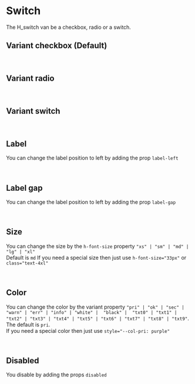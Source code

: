 # Switch

The H_switch van be a checkbox, radio or a switch.<br>

## Variant checkbox (Default)

<hhl-live-editor title="" htmlCode='
    <template>
    <div class="flex items-center gap-4 flex-wrap">
        <H_switch autofocus label="Switch 1"  v-model="check" variant="checkbox"></H_switch>
        <H_switch label="Switch 2" v-model="check" variant="checkbox"></H_switch>    
        <H_switch label="Switch 3" v-model="check" variant="checkbox"></H_switch>
    </div>
    </template>
    <script>
        const check = ref(true);
        return {check}
    </script>
'>
</hhl-live-editor>

<br>

## Variant radio

<hhl-live-editor title="" htmlCode='
    <template>
    <div class="flex items-center gap-4 flex-wrap">
        <H_switch switch label="Switch 1"  v-model="check" variant="radio" value="n1"></H_switch>
        <H_switch switch label="Switch 2" v-model="check" variant="radio" value="n2"></H_switch>    
        <H_switch switch label="Switch 3" v-model="check" variant="radio" value="n3"></H_switch>
    </div>
    </template>
    <script>
        const check = ref("");
        return {check}
    </script>
'>
</hhl-live-editor>

<br>

## Variant switch

<hhl-live-editor title="" htmlCode='
    <template>
    <div class="flex items-center gap-4 flex-wrap">
        <H_switch label="Radio 1"  v-model="radioVal" variant="switch" value="n1"></H_switch>
        <H_switch label="Radio 2" v-model="radioVal" variant="switch" value="n2"></H_switch>    
        <H_switch label="Radio 3" v-model="radioVal" variant="switch" value="n3"></H_switch>
    </div>
    </template>
    <script>
               const radioVal = ref([]);
        return {radioVal}
    </script>
'>
</hhl-live-editor>

<br>

## Label

You can change the label position to left by adding the prop `label-left`

<hhl-live-editor title="" htmlCode='
    <template>
    <div class="flex items-center gap-4 flex-wrap">
        <H_switch label="label standard" v-model="check"></H_switch>
        <H_switch label-left label="Label left" v-model="check"></H_switch>  
       <div class="flex-1" /> 
    </div>
    </template>
    <script>
        const check = ref(true);
        return {check}
    </script>
'>
</hhl-live-editor>

<br>

## Label gap

You can change the label position to left by adding the prop `label-gap`

<hhl-live-editor title="" htmlCode='
    <template>
    <div class="flex items-center gap-4 flex-wrap">
        <H_switch label="label standard" v-model="check" label-gap="33px"></H_switch>
        <H_switch label-left label="Label left" v-model="check" label-gap="1px"></H_switch>  
       <div class="flex-1" /> 
    </div>
    </template>
    <script>
        const check = ref(true);
        return {check}
    </script>
'>
</hhl-live-editor>

<br>

## Size

You can change the size by the `h-font-size` property `"xs" | "sm" | "md" | "lg" | "xl"`<br>
Default is `md`
If you need a special size then just use `h-font-size="33px"` or `class="text-4xl"`

<hhl-live-editor title="" htmlCode='
    <template>
    <div class="flex items-center gap-4 flex-wrap">
        <H_switch h-font-size="xs" label="XS" v-model="radio" value="n1" variant="radio"></H_switch>
        <H_switch h-font-size="sm"  label="SM" v-model="radio" value="n2" variant="radio"></H_switch>    
        <H_switch h-font-size="md" label="MD default" v-model="radio" value="n3" variant="radio"></H_switch>
        <H_switch h-font-size="lg"  label="LG" v-model="radio" value="n4" variant="radio"></H_switch>  
        <H_switch h-font-size="xl"  label="XL" v-model="radio" value="n5" variant="radio"></H_switch>  
        <H_switch h-font-size="33px" label="raw value" v-model="radio" value="n6" variant="radio"></H_switch>
        <H_switch class="text-4xl" label="class" v-model="radio" value="n6" variant="radio"></H_switch>
    </div>
    <div class="flex items-center gap-4 flex-wrap mt-9">
        <H_switch h-font-size="xs" label="XS" v-model="check"></H_switch>
        <H_switch h-font-size="sm"  label="SM" v-model="check"></H_switch>    
        <H_switch h-font-size="md" label="MD default" v-model="check"></H_switch>
        <H_switch h-font-size="lg"  label="LG" v-model="check"></H_switch>  
        <H_switch h-font-size="xl"  label="XL" v-model="check"></H_switch>  
    </div>
     <div class="flex items-center gap-4 flex-wrap mt-9">
        <H_switch h-font-size="xs" label="XS" v-model="sw" variant="switch"></H_switch>
        <H_switch h-font-size="sm"  label="SM" v-model="sw" variant="switch"></H_switch>    
        <H_switch h-font-size="md" label="MD default" v-model="sw" variant="switch"></H_switch>
        <H_switch h-font-size="lg"  label="LG" v-model="sw" variant="switch"></H_switch>  
        <H_switch h-font-size="xl"  label="XL" v-model="sw" variant="switch"></H_switch>   
    </div>
    </template>
    <script>
        const check = ref(true);
        const radio = ref("n5");
        const sw = ref(true);
        return {check,radio,sw}
    </script>
'>
</hhl-live-editor>

<br>

## Color

You can change the color by the variant property `"pri" | "ok" | "sec" | "warn" | "err" | "info" | "white" |  "black" |  "txt0" | "txt1" | "txt2" | "txt3" | "txt4" | "txt5" | "txt6" | "txt7" | "txt8" | "txt9"`. <br>
The default is `pri`.<br>
If you need a special color then just use `style="--col-pri: purple"`

<hhl-live-editor title="" htmlCode='
    <template>
    <div class="flex items-center gap-4 flexWrap">
        <H_switch label="pri" v-model="check" variant="radio" h-color="var(--col-pri)" size="xs"></H_switch>
        <H_switch label="sec" v-model="check" variant="radio" h-color="var(--col-sec)" size="xs"></H_switch>    
        <H_switch label="ok" v-model="check" variant="radio"  h-color="var(--col-ok)" size="xs"></H_switch>
        <H_switch label="err" v-model="check" variant="radio" h-color="var(--col-err)" size="xs"></H_switch>
        <H_switch label="warn" v-model="check" variant="radio" h-color="var(--col-warn)" size="xs"></H_switch>
        <H_switch label="info" v-model="check" variant="radio" h-color="var(--col-info)" size="xs"></H_switch>
        <H_switch label="txt0" v-model="check" variant="radio" h-color="var(--col-0)" size="xs"></H_switch>
        <H_switch label="txt1" v-model="check" variant="radio" h-color="var(--col-1)" size="xs"></H_switch>
        <H_switch label="txt2" v-model="check" variant="radio" h-color="var(--col-2)" size="xs"></H_switch>
        <H_switch label="txt3" v-model="check" variant="radio" h-color="var(--col-3)" size="xs"></H_switch>
        <H_switch label="txt4" v-model="check" variant="radio" h-color="var(--col-4)" size="xs"></H_switch>
        <H_switch label="txt5" v-model="check" variant="radio" h-color="var(--col-5)" size="xs"></H_switch>
        <H_switch label="txt6" v-model="check" variant="radio" h-color="var(--col-6)" size="xs"></H_switch>
        <H_switch label="txt7" v-model="check" variant="radio" h-color="var(--col-7)" size="xs"></H_switch>
        <H_switch label="txt8" v-model="check" variant="radio" h-color="var(--col-8)" size="xs"></H_switch>
        <H_switch label="txt9" v-model="check" variant="radio" h-color="var(--col-9)" size="xs"></H_switch>
        <H_switch label="purple" v-model="check" variant="radio" h-color="purple"  size="xs"></H_switch>
    </div>
    <div class="flex items-center gap-4 wrap mt-9">
        <H_switch label="pri" v-model="radio" h-color="var(--col-pri)" size="xs"></H_switch>
        <H_switch label="sec" v-model="radio" h-color="var(--col-sec)" size="xs"></H_switch>    
        <H_switch label="ok" v-model="radio" h-color="var(--col-ok)" size="xs"></H_switch>
        <H_switch label="err" v-model="radio" h-color="var(--col-err)" size="xs"></H_switch>
        <H_switch label="warn" v-model="radio" h-color="var(--col-warn)" size="xs"></H_switch>
        <H_switch label="info" v-model="radio" h-color="var(--col-info)" size="xs"></H_switch>
        <H_switch label="txt0" v-model="radio" h-color="var(--col-0)" size="xs"></H_switch>
        <H_switch label="txt1" v-model="radio" h-color="var(--col-1)" size="xs"></H_switch>
        <H_switch label="txt2" v-model="radio" h-color="var(--col-2)" size="xs"></H_switch>
        <H_switch label="txt3" v-model="radio" h-color="var(--col-3)" size="xs"></H_switch>
        <H_switch label="txt4" v-model="radio" h-color="var(--col-4)" size="xs"></H_switch>
        <H_switch label="txt5" v-model="radio" h-color="var(--col-5)" size="xs"></H_switch>
        <H_switch label="txt6" v-model="radio" h-color="var(--col-6)" size="xs"></H_switch>
        <H_switch label="txt7" v-model="radio" h-color="var(--col-7)" size="xs"></H_switch>
        <H_switch label="txt8" v-model="radio" h-color="var(--col-8)" size="xs"></H_switch>
        <H_switch label="txt9" v-model="radio" h-color="var(--col-9)" size="xs"></H_switch>
        <H_switch h-color="purple" label="purple" v-model="radio"  size="xs"></H_switch>
    </div>
    <div class="flex items-center gap-4 flex-wrap  mt-9">
        <H_switch label="pri" v-model="sw" h-color="var(--col-pri)" variant="switch" size="xs"></H_switch>
        <H_switch label="sec" v-model="sw" h-color="var(--col-sec)" variant="switch" size="xs"></H_switch>    
        <H_switch label="ok" v-model="sw" h-color="var(--col-ok)" variant="switch" size="xs"></H_switch>
        <H_switch label="err" v-model="sw" h-color="var(--col-err)" variant="switch" size="xs"></H_switch>
        <H_switch label="warn" v-model="sw" h-color="var(--col-warn)" variant="switch" size="xs"></H_switch>
        <H_switch label="info" v-model="sw" h-color="var(--col-info)" variant="switch" size="xs"></H_switch>
        <H_switch label="txt0" v-model="sw" h-color="var(--col-0)" variant="switch" size="xs"></H_switch>
        <H_switch label="txt1" v-model="sw" h-color="var(--col-1)" variant="switch" size="xs"></H_switch>
        <H_switch label="txt2" v-model="sw" h-color="var(--col-2)" variant="switch" size="xs"></H_switch>
        <H_switch label="txt3" v-model="sw" h-color="var(--col-3)" variant="switch" size="xs"></H_switch>
        <H_switch label="txt4" v-model="sw" h-color="var(--col-4)" variant="switch" size="xs"></H_switch>
        <H_switch label="txt5" v-model="sw" h-color="var(--col-5)" variant="switch" size="xs"></H_switch>
        <H_switch label="txt6" v-model="sw" h-color="var(--col-6)" variant="switch" size="xs"></H_switch>
        <H_switch label="txt7" v-model="sw" h-color="var(--col-7)" variant="switch" size="xs"></H_switch>
        <H_switch label="txt8" v-model="sw" h-color="var(--col-8)" variant="switch" size="xs"></H_switch>
        <H_switch label="txt9" v-model="sw" h-color="var(--col-9)" variant="switch" size="xs"></H_switch>
        <H_switch h-color="purple" label="purple" v-model="sw" variant="switch" size="xs"></H_switch>
    </div>
    </template>
    <script>
        const check = ref(true);
        const radio = ref("c");
        const sw = ref(true);
        return {check,radio,sw}
    </script>
'>
</hhl-live-editor>

<br>

## Disabled

You disable by adding the props `disabled`

<hhl-live-editor title="" htmlCode='
<template>
    <div class="flex items-center gap-4 flexWrap">
        <H_switch label="pri" v-model="check" variant="radio" h-color="var(--col-pri)" size="xs" disabled></H_switch>
        <H_switch label="sec" v-model="check" variant="radio" h-color="var(--col-sec)" size="xs" disabled></H_switch>    
        <H_switch label="ok" v-model="check" variant="radio" h-color="var(--col-ok)" size="xs" disabled></H_switch>
        <H_switch label="err" v-model="check" variant="radio" h-color="var(--col-err)" size="xs" disabled></H_switch>
        <H_switch label="warn" v-model="check" variant="radio" h-color="var(--col-warn)" size="xs" disabled></H_switch>
        <H_switch label="info" v-model="check" variant="radio" h-color="var(--col-info)" size="xs" disabled></H_switch>
        <H_switch label="txt0" v-model="check" variant="radio" h-color="var(--col-0)" size="xs" disabled></H_switch>
        <H_switch label="txt1" v-model="check" variant="radio" h-color="var(--col-1)" size="xs" disabled></H_switch>
        <H_switch label="txt2" v-model="check" variant="radio" h-color="var(--col-2)" size="xs" disabled></H_switch>
        <H_switch label="txt3" v-model="check" variant="radio" h-color="var(--col-3)" size="xs" disabled></H_switch>
        <H_switch label="txt4" v-model="check" variant="radio" h-color="var(--col-4)" size="xs" disabled></H_switch>
        <H_switch label="txt5" v-model="check" variant="radio" h-color="var(--col-5)" size="xs" disabled></H_switch>
        <H_switch label="txt6" v-model="check" variant="radio" h-color="var(--col-6)" size="xs" disabled></H_switch>
        <H_switch h-color="purple" variant="radio" label="purple" v-model="check" size="xs" disabled></H_switch>
    </div>
    <div class="flex items-center gap-4 flexWrap mt-9">
        <H_switch label="pri" v-model="radio" h-color="var(--col-pri)" size="xs" disabled></H_switch>
        <H_switch label="sec" v-model="radio" h-color="var(--col-sec)" size="xs" disabled></H_switch>    
        <H_switch label="ok" v-model="radio" h-color="var(--col-ok)" size="xs" disabled></H_switch>
        <H_switch label="err" v-model="radio" h-color="var(--col-err)" size="xs" disabled></H_switch>
        <H_switch label="warn" v-model="radio" h-color="var(--col-warn)" size="xs" disabled></H_switch>
        <H_switch label="info" v-model="radio" h-color="var(--col-info)" size="xs" disabled></H_switch>
        <H_switch label="txt0" v-model="radio" h-color="var(--col-0)" size="xs" disabled></H_switch>
        <H_switch label="txt1" v-model="radio" h-color="var(--col-1)" size="xs" disabled></H_switch>
        <H_switch label="txt2" v-model="radio" h-color="var(--col-2)" size="xs" disabled></H_switch>
        <H_switch label="txt3" v-model="radio" h-color="var(--col-3)" size="xs" disabled></H_switch>
        <H_switch label="txt4" v-model="radio" h-color="var(--col-4)" size="xs" disabled></H_switch>
        <H_switch label="txt5" v-model="radio" h-color="var(--col-5)" size="xs" disabled></H_switch>
        <H_switch label="txt6" v-model="radio" h-color="var(--col-6)" size="xs" disabled></H_switch>
        <H_switch h-color="purple" label="purple" v-model="radio" variant="radio" size="xs" disabled></H_switch>
    </div>
        <div class="flex items-center gap-4 flexWrap  mt-9">
        <H_switch label="pri" v-model="sw" h-color="var(--col-pri)" variant="switch" size="xs" disabled></H_switch>
        <H_switch label="sec" v-model="sw" h-color="var(--col-sec)" variant="switch" size="xs" disabled></H_switch>    
        <H_switch label="ok" v-model="sw" h-color="var(--col-ok)" variant="switch" size="xs" disabled></H_switch>
        <H_switch label="err" v-model="sw" h-color="var(--col-err)" variant="switch" size="xs" disabled></H_switch>
        <H_switch label="warn" v-model="sw" h-color="var(--col-warn)" variant="switch" size="xs" disabled></H_switch>
        <H_switch label="info" v-model="sw" h-color="var(--col-info)" variant="switch" size="xs" disabled></H_switch>
        <H_switch label="txt0" v-model="sw" h-color="var(--col-0)" variant="switch" size="xs" disabled></H_switch>
        <H_switch label="txt1" v-model="sw" h-color="var(--col-1)" variant="switch" size="xs" disabled></H_switch>
        <H_switch label="txt2" v-model="sw" h-color="var(--col-2)" variant="switch" size="xs" disabled></H_switch>
        <H_switch label="txt3" v-model="sw" h-color="var(--col-3)" variant="switch" size="xs" disabled></H_switch>
        <H_switch label="txt4" v-model="sw" h-color="var(--col-4)" variant="switch" size="xs" disabled></H_switch>
        <H_switch label="txt5" v-model="sw" h-color="var(--col-5)" variant="switch" size="xs" disabled></H_switch>
        <H_switch label="txt6" v-model="sw" h-color="var(--col-6)" variant="switch" size="xs" disabled></H_switch>
        <H_switch h-color="purple" label="purple" v-model="sw" variant="switch" size="xs" disabled></H_switch>
    </div>
    </template>
    <script>
        const check = ref(true);
        const radio = ref("");
        const sw = ref(true);
        return {check,radio,sw}
    </script>
'>
</hhl-live-editor>

<br>
